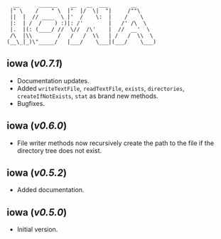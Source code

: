 ```
  __      ______    __   __  ___       __
 |" \    /    " \  |"  |/  \|  "|     /""\
 ||  |  // ____  \ |'  /    \:  |    /    \
 |:  | /  /    ) :)|: /'        |   /' /\  \
 |.  |(: (____/ //  \//  /\'    |  //  __'  \
 /\  |\\        /   /   /  \\   | /   /  \\  \
(__\_|_)\"_____/   |___/    \___|(___/    \___)
```

## **iowa** (*v0.7.1*)

* Documentation updates.
* Added `writeTextFile`, `readTextFile`, `exists`, `directories`, `createIfNotExists`, `stat` as brand new methods.
* Bugfixes.

## **iowa** (*v0.6.0*)

* File writer methods now recursively create the path to the file if the directory tree does not exist.

## **iowa** (*v0.5.2*)

* Added documentation.

## **iowa** (*v0.5.0*)

* Initial version.
